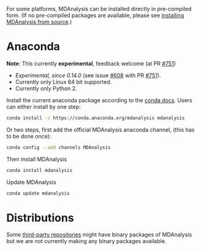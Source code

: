 For some platforms, MDAnalysis can be installed directly in pre-compiled form. (If no pre-compiled packages are available, please see [installing MDAnalysis from source](Install).)

# Anaconda
**Note**: This currently **experimental**, feedback welcome (at PR [#751](/MDAnalysis/mdanalysis/issues/751))
* *Experimental, since 0.14.0* (see issue [#608](/MDAnalysis/mdanalysis/issues/608) with PR [#751](/MDAnalysis/mdanalysis/issues/751)).
* Currently only Linux 64 bit supported.
* Currently only Python 2.

Install the current anaconda package according to the [conda docs](https://docs.continuum.io/anaconda/install). Users can either install by one step:

```bash
conda install -c https://conda.anaconda.org/mdanalysis mdanalysis
```

Or two steps, first add the official MDAnalysis anaconda channel, (this has to be done once):

```bash
conda config --add channels MDAnalysis
```

Then install MDAnalysis
```bash
conda install mdanalysis
```
Update MDAnalysis
```bash
conda update mdanalysis
```


# Distributions
Some [third-party repositories](Downloads#binary-distributions) might have binary packages of MDAnalysis but we are not currently making any binary packages available.


